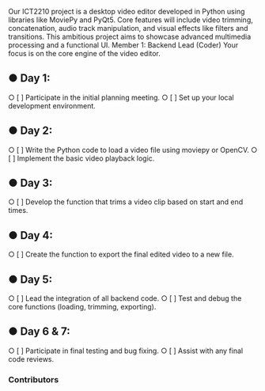 Our ICT2210 project is a desktop video editor developed in Python using libraries like MoviePy and PyQt5. Core features will include video trimming, concatenation, audio track manipulation, and visual effects like filters and transitions. This ambitious project aims to showcase advanced multimedia processing and a functional UI.
Member 1: Backend Lead (Coder) 
Your focus is on the core engine of the video editor. 

## ● Day 1: 
○ [ ] Participate in the initial planning meeting. 
○ [ ] Set up your local development environment. 
## ● Day 2: 
○ [ ] Write the Python code to load a video file using moviepy or OpenCV. 
○ [ ] Implement the basic video playback logic. 
## ● Day 3: 
○ [ ] Develop the function that trims a video clip based on start and end times. 
## ● Day 4: 
○ [ ] Create the function to export the final edited video to a new file. 
## ● Day 5: 
○ [ ] Lead the integration of all backend code. 
○ [ ] Test and debug the core functions (loading, trimming, exporting). 
## ● Day 6 & 7: 
○ [ ] Participate in final testing and bug fixing. 
○ [ ] Assist with any final code reviews. 

### Contributors